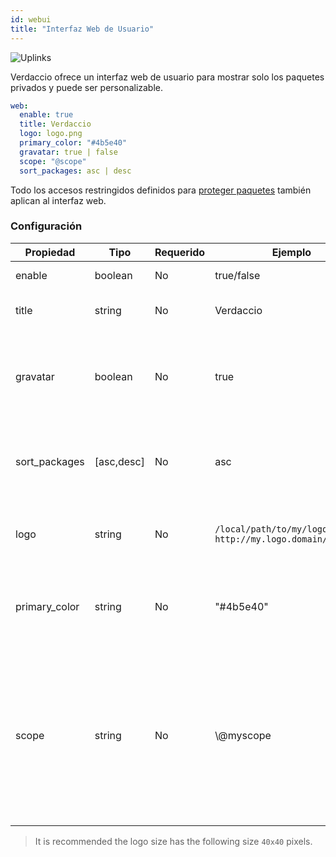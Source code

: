 ```yaml
---
id: webui
title: "Interfaz Web de Usuario"
---
```


![Uplinks](https://user-images.githubusercontent.com/558752/52916111-fa4ba980-32db-11e9-8a64-f4e06eb920b3.png)

Verdaccio ofrece un interfaz web de usuario para mostrar solo los paquetes privados y puede ser personalizable.

```yaml
web:
  enable: true
  title: Verdaccio
  logo: logo.png
  primary_color: "#4b5e40"
  gravatar: true | false
  scope: "@scope"
  sort_packages: asc | desc
```

Todo los accesos restringidos definidos para [proteger paquetes](protect-your-dependencies.md) también aplican al interfaz web.

### Configuración

| Propiedad     | Tipo       | Requerido | Ejemplo                                                       | Soporte    | Descripcion                                                                                                                         |
| ------------- | ---------- | --------- | ------------------------------------------------------------- | ---------- | ----------------------------------------------------------------------------------------------------------------------------------- |
| enable        | boolean    | No        | true/false                                                    | all        | habilita la interfaz web                                                                                                            |
| title         | string     | No        | Verdaccio                                                     | all        | El título de la interfaz web                                                                                                        |
| gravatar      | boolean    | No        | true                                                          | `>v4`   | Gravatars will be generated under the hood if this property is enabled                                                              |
| sort_packages | [asc,desc] | No        | asc                                                           | `>v4`   | By default private packages are sorted by ascending                                                                                 |
| logo          | string     | No        | `/local/path/to/my/logo.png` `http://my.logo.domain/logo.png` | all        | a URI where logo is located (header logo)                                                                                           |
| primary_color | string     | No        | "#4b5e40"                                                     | `>4`    | The primary color to use throughout the UI (header, etc)                                                                            |
| scope         | string     | No        | \\@myscope                                                  | `>v3.x` | Si estas usando el registro por un scope specifico, define el @scope en el encabezado de la interfaz web (note: escapa @ con \\@) |

> It is recommended the logo size has the following size `40x40` pixels.